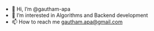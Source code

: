- 👋 Hi, I’m @gautham-apa
- 👀 I’m interested in Algorithms and Backend development
- 📫 How to reach me gautham.apa@gmail.com

<!---
gautham-apa/gautham-apa is a ✨ special ✨ repository because its `README.md` (this file) appears on your GitHub profile.
You can click the Preview link to take a look at your changes.
--->
